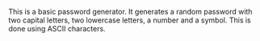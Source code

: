 This is a basic password generator. It generates a random password with two capital letters, two lowercase letters, a number and a symbol. This is done using ASCII characters.
